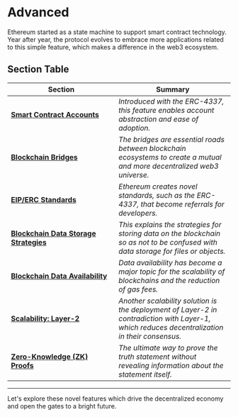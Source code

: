 # Advanced

Ethereum started as a state machine to support smart contract technology. Year after year, the protocol evolves to embrace more applications related to this simple feature, which makes a difference in the web3 ecosystem.

## Section Table

<table><thead><tr><th width="227">Section</th><th>Summary</th></tr></thead><tbody><tr><td><a href="accounts-1.md"><strong>Smart Contract Accounts</strong></a></td><td><em>Introduced with the ERC-4337, this feature enables account abstraction and ease of adoption.</em></td></tr><tr><td><a href="blockchain-bridges.md"><strong>Blockchain Bridges</strong></a></td><td><em>The bridges are essential roads between blockchain ecosystems to create a mutual and more decentralized web3 universe.</em></td></tr><tr><td><a href="the-standards.md"><strong>EIP/ERC Standards</strong></a></td><td><em>Ethereum creates novel standards, such as the ERC-4337, that become referrals for developers.</em></td></tr><tr><td><a href="blockchain-data-storage-strategies.md"><strong>Blockchain Data Storage Strategies</strong></a></td><td><em>This explains the strategies for storing data on the blockchain so as not to be confused with data storage for files or objects.</em></td></tr><tr><td><a href="blockchain-data-availability.md"><strong>Blockchain Data Availability</strong></a></td><td><em>Data availability has become a major topic for the scalability of blockchains and the reduction of gas fees.</em></td></tr><tr><td><a href="layer-2.md"><strong>Scalability: Layer-2</strong></a></td><td><em>Another scalability solution is the deployment of Layer-2 in contradiction with Layer-1, which reduces decentralization in their consensus.</em></td></tr><tr><td><a href="zero-knowledge-zk-proofs.md"><strong>Zero-Knowledge (ZK) Proofs</strong></a></td><td><em>The ultimate way to prove the truth statement without revealing information about the statement itself.</em></td></tr></tbody></table>

***

Let's explore these novel features which drive the decentralized economy and open the gates to a bright future.

